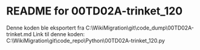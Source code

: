 # README for 00TD02A-trinket_120
Denne koden ble eksportert fra C:\WikiMigration\git\code_dump\00TD02A-trinket.md
Link til denne koden: C:\WikiMigration\git\code_repo\Python\00TD02A-trinket_120.py

